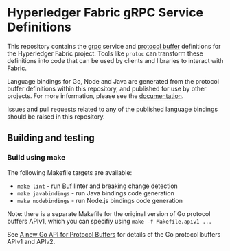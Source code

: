 # Hyperledger Fabric gRPC Service Definitions

This repository contains the [grpc] service and [protocol buffer][protobuf] definitions for the Hyperledger Fabric project.
Tools like `protoc` can transform these definitions into code that can be used by clients and libraries to interact with Fabric.

Language bindings for Go, Node and Java are generated from the protocol buffer definitions within this repository, and published for use by other projects. For more information, please see the [documentation](https://hyperledger.github.io/fabric-protos/).

Issues and pull requests related to any of the published language bindings should be raised in this repository.

## Building and testing

### Build using make

The following Makefile targets are available:

- `make lint` - run [Buf] linter and breaking change detection
- `make javabindings` - run Java bindings code generation
- `make nodebindings` - run Node.js bindings code generation

Note: there is a separate Makefile for the original version of Go protocol buffers APIv1, which you can specifiy using `make -f Makefile.apiv1 ...`

See [A new Go API for Protocol Buffers][apiv2] for details of the Go protocol buffers APIv1 and APIv2.

[Buf]: https://github.com/bufbuild/buf
[grpc]: https://grpc.io/docs/guides/
[protobuf]: https://github.com/protocolbuffers/protobuf/
[apiv2]: https://go.dev/blog/protobuf-apiv2
